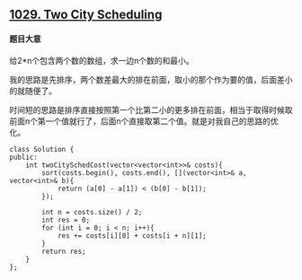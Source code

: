 ## [1029. Two City Scheduling](https://leetcode.com/problems/two-city-scheduling/)

#### 题目大意

给2*n个包含两个数的数组，求一边n个数的和最小。

我的思路是先排序，两个数差最大的排在前面，取小的那个作为要的值，后面差小的就随便了。

时间短的思路是排序直接按照第一个比第二小的更多排在前面，相当于取得时候取前面n个第一个值就行了，后面n个直接取第二个值。就是对我自己的思路的优化。

```
class Solution {
public:
    int twoCitySchedCost(vector<vector<int>>& costs){
        sort(costs.begin(), costs.end(), [](vector<int>& a, vector<int>& b){
            return (a[0] - a[1]) < (b[0] - b[1]);
        });

        int n = costs.size() / 2;
        int res = 0;
        for (int i = 0; i < n; i++){
            res += costs[i][0] + costs[i + n][1];
        }
        return res;
    }
};
```
